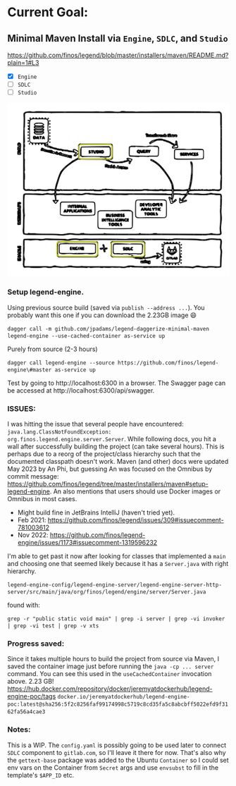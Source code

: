 # Current Goal:
## Minimal Maven Install via `Engine`, `SDLC`, and `Studio`
https://github.com/finos/legend/blob/master/installers/maven/README.md?plain=1#L3

- [X] `Engine`
- [ ] `SDLC`
- [ ] `Studio`

<img src="legend_arch.svg" width="600" />

### Setup **legend-engine**.
Using previous source build (saved via `publish --address ...`). You probably want this one if you can download the 2.23GB image 😄
```
dagger call -m github.com/jpadams/legend-daggerize-minimal-maven legend-engine --use-cached-container as-service up
```
Purely from source (2-3 hours)
```
dagger call legend-engine --source https://github.com/finos/legend-engine\#master as-service up
```

Test by going to http://localhost:6300 in a browser. The Swagger page can be accessed at http://localhost:6300/api/swagger.

### ISSUES:
I was hitting the issue that several people have encountered: `java.lang.ClassNotFoundException: org.finos.legend.engine.server.Server`. While following docs, you hit a wall after successfully building the project (can take several hours). This is perhaps due to a reorg of the project/class hierarchy such that the documented classpath doesn't work. Maven (and other) docs were updated May 2023 by An Phi, but guessing An was focused on the Omnibus by commit message: https://github.com/finos/legend/tree/master/installers/maven#setup-legend-engine. An also mentions that users should use Docker images or Omnibus in most cases.
- Might build fine in JetBrains IntelliJ (haven't tried yet).
- Feb 2021: https://github.com/finos/legend/issues/309#issuecomment-781003612
- Nov 2022: https://github.com/finos/legend-engine/issues/1173#issuecomment-1319596232 

I'm able to get past it now after looking for classes that implemented a `main` and choosing one that seemed likely because it has a `Server.java` with right hierarchy.
```
legend-engine-config/legend-engine-server/legend-engine-server-http-server/src/main/java/org/finos/legend/engine/server/Server.java
```
found with:
```
grep -r "public static void main" | grep -i server | grep -vi invoker | grep -vi test | grep -v xts
```

### Progress saved:
Since it takes multiple hours to build the project from source via Maven, I saved the container image just before running the `java -cp ... server` command. You can see this used in the `useCachedContainer` invocation above. 2.23 GB! 
https://hub.docker.com/repository/docker/jeremyatdockerhub/legend-engine-poc/tags
`docker.io/jeremyatdockerhub/legend-engine-poc:latest@sha256:5f2c8256faf99174998c5719c8cd35fa5c8abcbff5022efd9f3162fa56a4cae3`

### Notes:
This is a WIP. The `config.yaml` is possibly going to be used later to connect `SDLC` component to `gitlab.com`, so I'll leave it there for now. That's also why the `gettext-base` package was added to the Ubuntu `Container` so I could set env vars on the Container from `Secret` args and use `envsubst` to fill in the template's `$APP_ID` etc.
